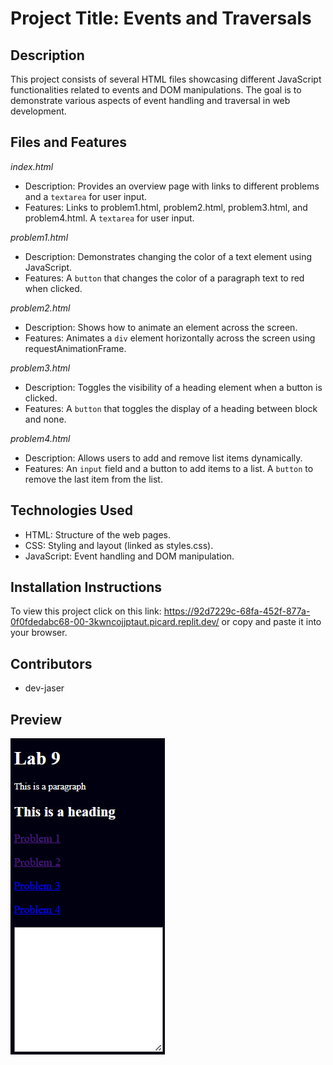 # Project Title: Events and Traversals

## Description
This project consists of several HTML files showcasing different JavaScript functionalities related to events and DOM manipulations. The goal is to demonstrate various aspects of event handling and traversal in web development.

## Files and Features
*index.html*
- Description: Provides an overview page with links to different problems and a `textarea` for user input.
- Features:
    Links to problem1.html, problem2.html, problem3.html, and problem4.html.
    A `textarea` for user input.

*problem1.html*
- Description: Demonstrates changing the color of a text element using JavaScript.
- Features:
    A `button` that changes the color of a paragraph text to red when clicked.

*problem2.html*
- Description: Shows how to animate an element across the screen.
- Features:
    Animates a `div` element horizontally across the screen using requestAnimationFrame.

*problem3.html*
- Description: Toggles the visibility of a heading element when a button is clicked.
- Features:
    A `button` that toggles the display of a heading between block and none.

*problem4.html*
- Description: Allows users to add and remove list items dynamically.
- Features:
    An `input` field and a button to add items to a list.
    A `button` to remove the last item from the list.

## Technologies Used
- HTML: Structure of the web pages.
- CSS: Styling and layout (linked as styles.css).
- JavaScript: Event handling and DOM manipulation.

## Installation Instructions
To view this project click on this link: https://92d7229c-68fa-452f-877a-0f0fdedabc68-00-3kwncojjptaut.picard.replit.dev/ or copy and paste it into your browser.

## Contributors
- dev-jaser

## Preview
![screenshot](image.png)
